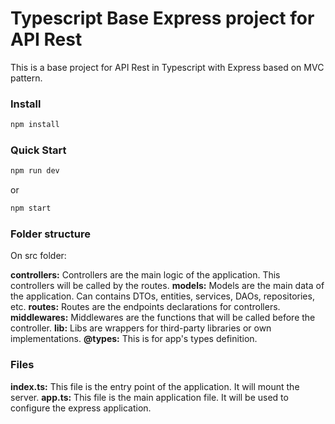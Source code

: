 # Typescript Base Express project for API Rest

This is a base project for API Rest in Typescript with Express based on MVC pattern.

### Install

```bash
npm install
```

### Quick Start

```bash
npm run dev
```

or

```bash
npm start
```

### Folder structure

On src folder:

**controllers:** Controllers are the main logic of the application. This controllers will be called by the routes.
**models:** Models are the main data of the application. Can contains DTOs, entities, services, DAOs, repositories, etc.
**routes:** Routes are the endpoints declarations for controllers.
**middlewares:** Middlewares are the functions that will be called before the controller.
**lib:** Libs are wrappers for third-party libraries or own implementations.
**@types:** This is for app's types definition.

### Files

**index.ts:** This file is the entry point of the application. It will mount the server.
**app.ts:** This file is the main application file. It will be used to configure the express application.